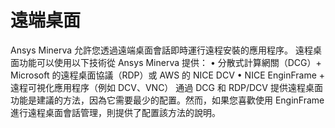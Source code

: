 # 遠端桌面

Ansys Minerva 允許您透過遠端桌面會話即時運行遠程安裝的應用程序。 遠程桌面功能可以使用以下技術從 Ansys Minerva 提供： • 分散式計算網關（DCG）+ Microsoft 的遠程桌面協議（RDP）或 AWS 的 NICE DCV • NICE EnginFrame + 遠程可視化應用程序（例如 DCV、VNC） 通過 DCG 和 RDP/DCV 提供遠程桌面功能是建議的方法，因為它需要最少的配置。然而，如果您喜歡使用 EnginFrame 進行遠程桌面會話管理，則提供了配置該方法的說明。
